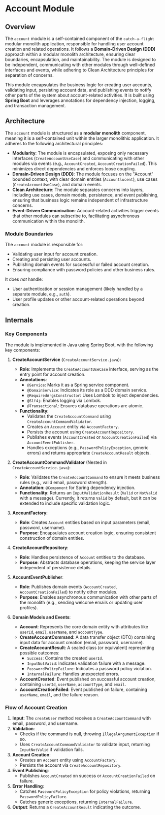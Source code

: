 # Account Module

## Overview

The `account` module is a self-contained component of the `catch-a-flight` modular monolith application, responsible for handling user account creation and related operations. It follows a **Domain-Driven Design (DDD)** approach within a modular monolith architecture, ensuring clear boundaries, encapsulation, and maintainability. The module is designed to be independent, communicating with other modules through well-defined interfaces and events, while adhering to Clean Architecture principles for separation of concerns.

This module encapsulates the business logic for creating user accounts, validating input, persisting account data, and publishing events to notify other parts of the system about account-related activities. It is built using **Spring Boot** and leverages annotations for dependency injection, logging, and transaction management.

## Architecture

The `account` module is structured as a **modular monolith** component, meaning it is a self-contained unit within the larger monolithic application. It adheres to the following architectural principles:

- **Modularity**: The module is encapsulated, exposing only necessary interfaces (`CreateAccountUseCase`) and communicating with other modules via events (e.g., `AccountCreated`, `AccountCreationFailed`). This minimizes direct dependencies and enforces loose coupling.
- **Domain-Driven Design (DDD)**: The module focuses on the "Account" bounded context, with clear domain entities (`Accountlucent`), use cases (`CreateAccountUseCase`), and domain events.
- **Clean Architecture**: The module separates concerns into layers, including use cases, domain models, persistence, and event publishing, ensuring that business logic remains independent of infrastructure concerns.
- **Event-Driven Communication**: Account-related activities trigger events that other modules can subscribe to, facilitating asynchronous communication within the monolith.

### Module Boundaries

The `account` module is responsible for:
- Validating user input for account creation.
- Creating and persisting user accounts.
- Publishing domain events for successful or failed account creation.
- Ensuring compliance with password policies and other business rules.

It does *not* handle:
- User authentication or session management (likely handled by a separate module, e.g., `auth`).
- User profile updates or other account-related operations beyond creation.

## Internals

### Key Components

The module is implemented in Java using Spring Boot, with the following key components:

1. **CreateAccountService** (`CreateAccountService.java`):
    - **Role**: Implements the `CreateAccountUseCase` interface, serving as the entry point for account creation.
    - **Annotations**:
        - `@Service`: Marks it as a Spring service component.
        - `@DomainService`: Indicates its role as a DDD domain service.
        - `@RequiredArgsConstructor`: Uses Lombok to inject dependencies.
        - `@Slf4j`: Enables logging via Lombok.
        - `@Transactional`: Ensures database operations are atomic.
    - **Functionality**:
        - Validates the `CreateAccountCommand` using `CreateAccountCommandValidator`.
        - Creates an `Account` entity via `AccountFactory`.
        - Persists the account using `CreateAccountRepository`.
        - Publishes events (`AccountCreated` or `AccountCreationFailed`) via `AccountEventPublisher`.
        - Handles exceptions (e.g., `PasswordPolicyException`, generic errors) and returns appropriate `CreateAccountResult` objects.

2. **CreateAccountCommandValidator** (Nested in `CreateAccountService.java`):
    - **Role**: Validates the `CreateAccountCommand` to ensure it meets business rules (e.g., valid email, password strength).
    - **Annotation**: `@Component` for Spring dependency injection.
    - **Functionality**: Returns an `InputValidationResult` (`Valid` or `NotValid` with a message). Currently, it returns `Valid` by default, but it can be extended to include specific validation logic.

3. **AccountFactory**:
    - **Role**: Creates `Account` entities based on input parameters (email, password, username).
    - **Purpose**: Encapsulates account creation logic, ensuring consistent construction of domain entities.

4. **CreateAccountRepository**:
    - **Role**: Handles persistence of `Account` entities to the database.
    - **Purpose**: Abstracts database operations, keeping the service layer independent of persistence details.

5. **AccountEventPublisher**:
    - **Role**: Publishes domain events (`AccountCreated`, `AccountCreationFailed`) to notify other modules.
    - **Purpose**: Enables asynchronous communication with other parts of the monolith (e.g., sending welcome emails or updating user profiles).

6. **Domain Models and Events**:
    - **Account**: Represents the core domain entity with attributes like `userId`, `email`, `userName`, and `accountType`.
    - **CreateAccountCommand**: A data transfer object (DTO) containing input data for account creation (email, password, username).
    - **CreateAccountResult**: A sealed class (or equivalent) representing possible outcomes:
        - `Success`: Contains the created `userId`.
        - `InputNotValid`: Indicates validation failure with a message.
        - `PasswordPolicyFailure`: Indicates a password policy violation.
        - `InternalFailure`: Handles unexpected errors.
    - **AccountCreated**: Event published on successful account creation, containing `userId`, `userName`, `accountType`, and `email`.
    - **AccountCreationFailed**: Event published on failure, containing `userName`, `email`, and the failure reason.

### Flow of Account Creation

1. **Input**: The `createUser` method receives a `CreateAccountCommand` with email, password, and username.
2. **Validation**:
    - Checks if the command is null, throwing `IllegalArgumentException` if so.
    - Uses `CreateAccountCommandValidator` to validate input, returning `InputNotValid` if validation fails.
3. **Account Creation**:
    - Creates an `Account` entity using `AccountFactory`.
    - Persists the account via `CreateAccountRepository`.
4. **Event Publishing**:
    - Publishes `AccountCreated` on success or `AccountCreationFailed` on failure.
5. **Error Handling**:
    - Catches `PasswordPolicyException` for policy violations, returning `PasswordPolicyFailure`.
    - Catches generic exceptions, returning `InternalFailure`.
6. **Output**: Returns a `CreateAccountResult` indicating the outcome.
